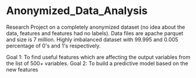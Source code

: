# Anonymized_Data_Analysis

Research Project on a completely anonymized dataset (no idea about the data, features and features had no labels).
Data files are apache parquet and size is 7 million.
Highly imbalanced dataset with 99.995 and 0.005 percentage of 0's and 1's respectively.

Goal 1: To find useful features which are affecting the output variables from the list of 500+ variables. 
Goal 2: To build a predictive model based on the new features

